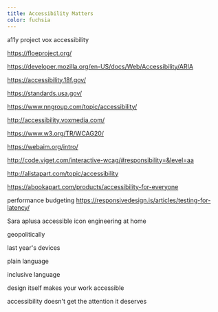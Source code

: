 ```yaml
---
title: Accessibility Matters
color: fuchsia
---
```


a11y project
vox accessibility

https://floeproject.org/

https://developer.mozilla.org/en-US/docs/Web/Accessibility/ARIA

https://accessibility.18f.gov/

https://standards.usa.gov/

https://www.nngroup.com/topic/accessibility/

http://accessibility.voxmedia.com/

https://www.w3.org/TR/WCAG20/

https://webaim.org/intro/

http://code.viget.com/interactive-wcag/#responsibility=&level=aa

http://alistapart.com/topic/accessibility

https://abookapart.com/products/accessibility-for-everyone

performance budgeting
https://responsivedesign.is/articles/testing-for-latency/

Sara
aplusa
accessible icon
engineering at home

geopolitically

last year's devices

plain language

inclusive language

design itself makes your work accessible

accessibility doesn't get the attention it deserves
